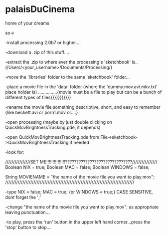 palaisDuCinema
==============

home of your dreams

so->

-install processing 2.0b7 or higher....

-download a .zip of this stuff....

-extract the .zip to where ever the processing's 'sketchbook' is..  (/Users/<your_username>/Documents/Processing/)

-move the 'libraries' folder to the same 'sketchbook' folder...

-place a movie file in the 'data' folder (where the 'dummy.mov.avi.mkv.txt' place holder is)
...............{movie must be a file to play but can be a bunch of different types of files}}}}}}}}}}}

-rename the movie file something descriptive, short, and easy to remember  {like beckett.avi or porn1.mov or....}

-open processing (maybe by just double clicking on QuickMovBrightnessTracking.pde, it depends)

-open QuickMovBrightnessTracking.pde from File->sketchbook->QuickMovBrightnessTracking if needed

-look for:

////////////////SET ME!!!!!!!!!!!!!!!??????????????????????????????////////////////
Boolean NIX = true;
Boolean MAC = false;
Boolean WINDOWS = false;

String MOVIENAME = "the name of the movie file you want to play.mov";
//////////////////////////////////////////////////////////////////////////////////

-type NIX = false;  MAC = true; {or WINDOWS = true;} CASE SENSITIVE, dont forget the ';'

-change "the name of the movie file you want to play.mov"; as appropriate leaving punctuation....

-to play, press the 'run' button in the upper left hand corner...press the 'stop' button to stop....


